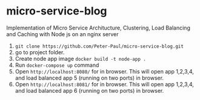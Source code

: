 # micro-service-blog
Implementation of Micro Service Architucture, Clustering, Load Balancing and Caching with Node js on an nginx server

1. `git clone https://github.com/Peter-Paul/micro-service-blog.git`
2. go to project folder.
3. Create node app image  `docker build -t node-app .` 
4. Run `docker-compose up` command
5. Open `http://localhost:8080/` for  in browser. This will open app 1,2,3,4, and load balanced app 5 (running on two ports) in browser.
6. Open `http://localhost:8081/` for  in browser. This will open app 1,2,3,4, and load balanced app 6 (running on two ports) in browser.
